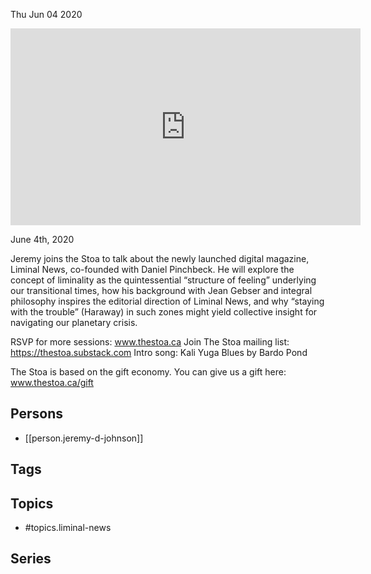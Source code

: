 



Thu Jun 04 2020

<iframe width="560" height="315" src="https://www.youtube.com/embed/A62vtmdFILY" title="Liminal News w/ Jeremy D Johnson" frameborder="0" allow="accelerometer; autoplay; clipboard-write; encrypted-media; gyroscope; picture-in-picture" allowfullscreen ></iframe>

June 4th, 2020

Jeremy joins the Stoa to talk about the newly launched digital magazine, Liminal News, co-founded with Daniel Pinchbeck. He will explore the concept of liminality as the quintessential “structure of feeling” underlying our transitional times, how his background with Jean Gebser and integral philosophy inspires the editorial direction of Liminal News, and why “staying with the trouble” (Haraway) in such zones might yield collective insight for navigating our planetary crisis.

RSVP for more sessions: www.thestoa.ca
Join The Stoa mailing list: https://thestoa.substack.com
Intro song: Kali Yuga Blues by Bardo Pond

The Stoa is based on the gift economy. You can give us a gift here: www.thestoa.ca/gift

## Persons

- [[person.jeremy-d-johnson]]

## Tags



## Topics

- #topics.liminal-news

## Series



